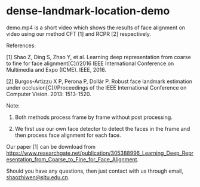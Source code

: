 # dense-landmark-location-demo
demo.mp4 is a short video which shows the results of face alignment on video using our method CFT [1] and RCPR [2] respectively.

References:

[1] Shao Z, Ding S, Zhao Y, et al. Learning deep representation from coarse to fine for face alignment[C]//2016 IEEE International Conference on Multimedia and Expo (ICME). IEEE, 2016.

[2] Burgos-Artizzu X P, Perona P, Dollár P. Robust face landmark estimation under occlusion[C]//Proceedings of the IEEE International Conference on Computer Vision. 2013: 1513-1520.

Note:
1. Both methods process frame by frame without post processing.

2. We first use our own face detector to detect the faces in the frame and then process face alignment for each face.

Our paper [1] can be download from https://www.researchgate.net/publication/305388996_Learning_Deep_Representation_from_Coarse_to_Fine_for_Face_Alignment.

Should you have any questions, then just contact with us through email, shaozhiwen@sjtu.edu.cn.
